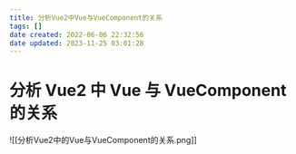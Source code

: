 ```yaml
---
title: 分析Vue2中Vue与VueComponent的关系
tags: []
date created: 2022-06-06 22:32:56
date updated: 2023-11-25 03:01:28
---
```


# 分析 Vue2 中 Vue 与 VueComponent 的关系

![[分析Vue2中的Vue与VueComponent的关系.png]]
